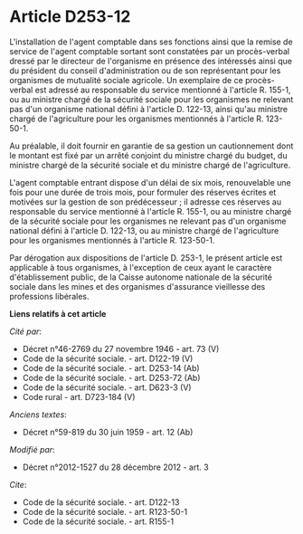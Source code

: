 # Article D253-12

L'installation de l'agent comptable dans ses fonctions ainsi que la remise de service de l'agent comptable sortant sont
constatées par un procès-verbal dressé par le directeur de l'organisme en présence des intéressés ainsi que du président du
conseil d'administration ou de son représentant pour les organismes de mutualité sociale agricole. Un exemplaire de ce
procès-verbal est adressé au responsable du service mentionné à l'article R. 155-1, ou au ministre chargé de la sécurité
sociale pour les organismes ne relevant pas d'un organisme national défini à l'article D. 122-13, ainsi qu'au ministre chargé
de l'agriculture pour les organismes mentionnés à l'article R. 123-50-1. 

Au préalable, il doit fournir en garantie de sa gestion un cautionnement dont le montant est fixé par un arrêté conjoint du
ministre chargé du budget, du ministre chargé de la sécurité sociale et du ministre chargé de l'agriculture. 

L'agent comptable entrant dispose d'un délai de six mois, renouvelable une fois pour une durée de trois mois, pour formuler
des réserves écrites et motivées sur la gestion de son prédécesseur ; il adresse ces réserves au responsable du service
mentionné à l'article R. 155-1, ou au ministre chargé de la sécurité sociale pour les organismes ne relevant pas d'un
organisme national défini à l'article D. 122-13, ou au ministre chargé de l'agriculture pour les organismes mentionnés à
l'article R. 123-50-1. 

Par dérogation aux dispositions de l'article D. 253-1, le présent article est applicable à tous organismes, à l'exception de
ceux ayant le caractère d'établissement public, de la Caisse autonome nationale de la sécurité sociale dans les mines et des
organismes d'assurance vieillesse des professions libérales.

**Liens relatifs à cet article**

_Cité par_:

  - Décret n°46-2769 du 27 novembre 1946 - art. 73 (V)
  - Code de la sécurité sociale. - art. D122-19 (V)
  - Code de la sécurité sociale. - art. D253-14 (Ab)
  - Code de la sécurité sociale. - art. D253-72 (Ab)
  - Code de la sécurité sociale. - art. D623-3 (V)
  - Code rural - art. D723-184 (V)

_Anciens textes_:

  - Décret n°59-819 du 30 juin 1959 - art. 12 (Ab)

_Modifié par_:

  - Décret n°2012-1527 du 28 décembre 2012 - art. 3

_Cite_:

  - Code de la sécurité sociale. - art. D122-13
  - Code de la sécurité sociale. - art. R123-50-1
  - Code de la sécurité sociale. - art. R155-1
